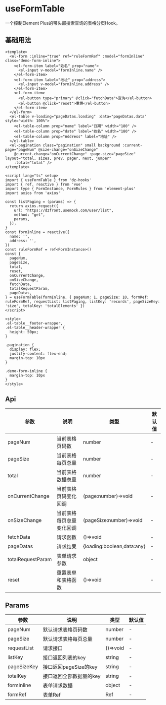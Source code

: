 # useFormTable

一个控制Element Plus的带头部搜索查询的表格分页Hook。

## 基础用法

<useFormTable />

```vue
<template>
  <el-form :inline="true" ref="ruleFormRef" :model="formInline" class="demo-form-inline">
    <el-form-item label="姓名" prop="name">
      <el-input v-model="formInline.name" />
    </el-form-item>
    <el-form-item label="地址" prop="address">
      <el-input v-model="formInline.address" />
    </el-form-item>
    <el-form-item>
      <el-button type="primary" @click="fetchData">查询</el-button>
      <el-button @click="reset">重置</el-button>
    </el-form-item>
  </el-form>
  <el-table v-loading="pageDatas.loading" :data="pageDatas.data" style="width: 100%">
    <el-table-column prop="name" label="日期" width="180" />
    <el-table-column prop="date" label="姓名" width="180" />
    <el-table-column prop="Address" label="地址" />
  </el-table>
  <el-pagination class="pagination" small background :current-page="pageNum" @size-change="onSizeChange"
    @current-change="onCurrentChange" :page-size="pageSize" layout="total, sizes, prev, pager, next, jumper"
    :total="total" />
</template>

<script lang="ts" setup>
import { useFormTable } from 'dz-hooks'
import { ref, reactive } from 'vue'
import type { FormInstance, FormRules } from 'element-plus'
import axios from 'axios'

const listPaging = (params) => {
  return axios.request({
    url: "https://dzfront.usemock.com/user/list",
    method: "get",
    params,
  });
}
const formInline = reactive({
  name: '',
  address: '',
})
const ruleFormRef = ref<FormInstance>()
const {
  pageNum,
  pageSize,
  total,
  reset,
  onCurrentChange,
  onSizeChange,
  fetchData,
  totalRequestParam,
  pageDatas,
} = useFormTable(formInline, { pageNum: 1, pageSize: 10, formRef: ruleFormRef, requestList: listPaging, listKey: 'records', pageSizeKey: 'size', totalKey: 'totalElements' })
</script>

<style>
.el-table__footer-wrapper,
.el-table__header-wrapper {
  height: 50px;
}

.pagination {
  display: flex;
  justify-content: flex-end;
  margin-top: 10px
}

.demo-form-inline {
  margin-top: 10px
}
</style>
```

## Api

| 参数                | 说明           | 类型                         | 默认值 |
| ----------------- | ------------ | -------------------------- | --- |
| pageNum           | 当前表格页码数      | number                     | -   |
| pageSize          | 当前表格每页总量     | number                     | -   |
| total             | 当前表格数据总量     | number                     | -   |
| onCurrentChange   | 当前表格页码变化回调   | (page:number)=>void        | -   |
| onSizeChange      | 当前表格每页总量变化回调 | (pageSize:number)=>void    | -   |
| fetchData         | 请求函数         | ()=>void                   | -   |
| pageDatas         | 请求结果         | {loading:boolean,data:any} | -   |
| totalRequestParam | 表单请求参数       | object                     | -   |
| reset             | 重置表单和表格函数    | ()=>void                   | -   |

## Params

| 参数          | 说明               | 类型       | 默认值 |
| ----------- | ---------------- | -------- | --- |
| pageNum     | 默认请求表格页码数        | number   | -   |
| pageSize    | 默认请求表格每页总量       | number   | -   |
| requestList | 请求接口             | ()=>void | -   |
| listKey     | 接口返回列表的key       | string   | -   |
| pageSizeKey | 接口返回pageSize的key | string   | -   |
| totalKey    | 接口返回全部数据量的key    | string   | -   |
| formInline  | 表单请求数据           | object   | -   |
| formRef     | 表单Ref            | Ref      | -   |
